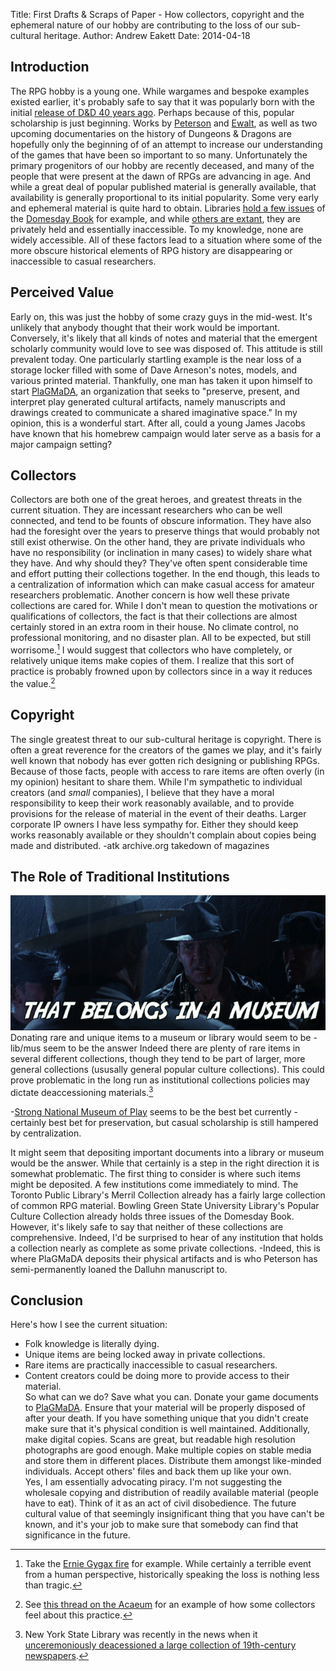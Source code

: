 Title: First Drafts & Scraps of Paper - How collectors, copyright and the ephemeral nature of our hobby are contributing to the loss of our sub-cultural heritage.
Author: Andrew Eakett
Date: 2014-04-18

## Introduction
The RPG hobby is a young one. While wargames and bespoke examples existed earlier, it's probably safe to say that it was popularly born with the initial [release of D&D 40 years ago][dnd40birth]. Perhaps because of this, popular scholarship is just beginning. Works by [Peterson][patw] and [Ewalt][odam], as well as two upcoming documentaries on the history of Dungeons & Dragons are hopefully only the beginning of of an attempt to increase our understanding of the games that have been so important to so many. Unfortunately the primary progenitors of our hobby are recently deceased, and many of the people that were present at the dawn of RPGs are advancing in age. And while a great deal of popular published material is generally available, that availability is generally proportional to its initial popularity. Some very early and ephemeral material is quite hard to obtain. Libraries [hold a few issues][bgsucat] of the [Domesday Book][domesday] for example, and while [others are extant][domesdayfound], they are privately held and essentially inaccessible. To my knowledge, none are widely accessible. All of these factors lead to a situation where some of the more obscure historical elements of RPG history are disappearing or inaccessible to casual researchers.

## Perceived Value
Early on, this was just the hobby of some crazy guys in the mid-west. It's unlikely that anybody thought that their work would be important. Conversely, it's likely that all kinds of notes and material that the emergent scholarly community would love to see was disposed of. This attitude is still prevalent today. One particularly startling example is the near loss of a storage locker filled with some of Dave Arneson's notes, models, and various printed material. Thankfully, one man has taken it upon himself to start [PlaGMaDA][plagmada], an organization that seeks to "preserve, present, and interpret play generated cultural artifacts, namely manuscripts and drawings created to communicate a shared imaginative space." In my opinion, this is a wonderful start. After all, could a young James Jacobs have known that his homebrew campaign would later serve as a basis for a major campaign setting?

## Collectors
Collectors are both one of the great heroes, and greatest threats in the current situation. They are incessant researchers who can be well connected, and tend to be founts of obscure information. They have also had the foresight over the years to preserve things that would probably not still exist otherwise. On the other hand, they are private individuals who have no responsibility (or inclination in many cases) to widely share what they have. And why should they? They've often spent considerable time and effort putting their collections together. In the end though, this leads to a centralization of information which can make casual access for amateur researchers problematic. Another concern is how well these private collections are cared for. While I don't mean to question the motivations or qualifications of collectors, the fact is that their collections are almost certainly stored in an extra room in their house. No climate control, no professional monitoring, and no disaster plan. All to be expected, but still worrisome.[^gygaxfirefn] I would suggest that collectors who have completely, or relatively unique items make copies of them. I realize that this sort of practice is probably frowned upon by collectors since in a way it reduces the value.[^scanningandsellingfn]

## Copyright
The single greatest threat to our sub-cultural heritage is copyright. There is often a great reverence for the creators of the games we play, and it's fairly well known that nobody has ever gotten rich designing or publishing RPGs. Because of those facts, people with access to rare items are often overly (in my opinion) hesitant to share them. While I'm sympathetic to individual creators (and *small* companies), I believe that they have a moral responsibility to keep their work reasonably available, and to provide provisions for the release of material in the event of their deaths. Larger corporate IP owners I have less sympathy for. Either they should keep works reasonably available or they shouldn't complain about copies being made and distributed.
 -atk archive.org takedown of magazines

## The Role of Traditional Institutions
![That belongs in a museum!](./that_belongs_in_a_museum.png)
Donating rare and unique items to a museum or library would seem to be 
-lib/mus seem to be the answer
Indeed there are plenty of rare items in several different collections, though they tend to be part of larger, more general collections (ususally general popular culture collections). This could prove problematic in the long run as institutional collections policies may dictate deaccessioning materials.[^newspapershreddingfn]

-[Strong National Museum of Play][thestrong] seems to be the best bet currently
-certainly best bet for preservation, but casual scholarship is still hampered by centralization.

It might seem that depositing important documents into a library or museum would be the answer. While that certainly is a step in the right direction it is somewhat problematic. The first thing to consider is where such items might be deposited. A few institutions come immediately to mind. The Toronto Public Library's Merril Collection already has a fairly large collection of common RPG material. Bowling Green State University Library's Popular Culture Collection already holds three issues of the Domesday Book. However, it's likely safe to say that neither of these collections are comprehensive. Indeed, I'd be surprised to hear of any institution that holds a collection nearly as complete as some private collections.
-Indeed, this is where PlaGMaDA deposits their physical artifacts and is who Peterson has semi-permanently loaned the Dalluhn manuscript to.

## Conclusion
Here's how I see the current situation:  
 * Folk knowledge is literally dying.  
 * Unique items are being locked away in private collections.  
 * Rare items are practically inaccessible to casual researchers.  
 * Content creators could be doing more to provide access to their material.  
So what can we do? Save what you can. Donate your game documents to [PlaGMaDA][plagmada]. Ensure that your material will be properly disposed of after your death. If you have something unique that you didn't create make sure that it's physical condition is well maintained. Additionally, make digital copies. Scans are great, but readable high resolution photographs are good enough. Make multiple copies on stable media and store them in different places. Distribute them amongst like-minded individuals. Accept others' files and back them up like your own.  
Yes, I am essentially advocating piracy. I'm not suggesting the wholesale copying and distribution of readily available material (people have to eat). Think of it as an act of civil disobedience. The future cultural value of that seemingly insignificant thing that you have can't be known, and it's your job to make sure that somebody can find that significance in the future.

[^gygaxfirefn]: Take the [Ernie Gygax fire][gygaxfire] for example. While certainly a terrible event from a human perspective, historically speaking the loss is nothing less than tragic.
[^scanningandsellingfn]: See [this thread on the Acaeum][acaeum1] for an example of how some collectors feel about this practice.
[^newspapershreddingfn]: New York State Library was recently in the news when it [unceremoniously deacessioned a large collection of 19th-century newspapers][newspapershredding].

[acaeum1]: https://www.acaeum.com/forum/viewtopic.php?cache=1&f=1&t=1459&p=197677&hilit=scanning#p197677
[plagmada]: http://plagmada.org
[patw]: http://www.amazon.com/gp/product/0615642047/ref=as_li_ss_tl?ie=UTF8&camp=1789&creative=390957&creativeASIN=0615642047&linkCode=as2&tag=pathfwiki-20
[odam]: http://www.amazon.com/gp/product/B008J4CHX2/ref=as_li_ss_tl?ie=UTF8&camp=1789&creative=390957&creativeASIN=B008J4CHX2&linkCode=as2&tag=pathfwiki-20
[dnd40birth]: http://playingattheworld.blogspot.ca/2013/12/when-dungeons-dragons-turns-40.html#more
[domesday]: https://www.acaeum.com/library/domesday.html
[gygaxfire]: http://www.examiner.com/article/fire-destroys-ernie-gygax-jr-s-home
[bgsucat]: http://maurice.bgsu.edu/search/o=271178427
[domesdayfound]: https://www.acaeum.com/forum/viewtopic.php?cache=1&f=10&t=3404&p=199615#p199615
[thestrong]: http://www.museumofplay.org/
[newspapershredding]: http://www.universalhub.com/2014/former-bpl-could-preside-over-shredding
















